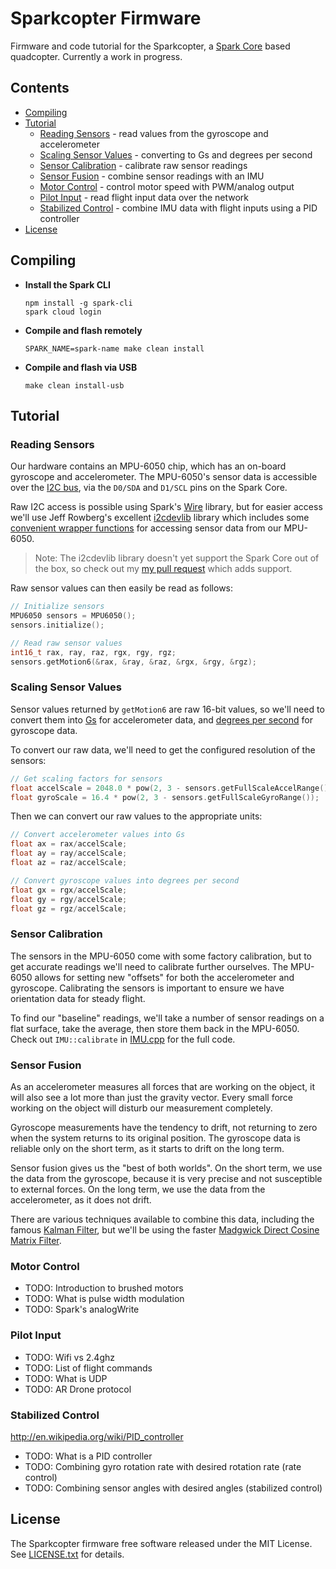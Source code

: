 Sparkcopter Firmware
====================

Firmware and code tutorial for the Sparkcopter, a [Spark Core](http://spark.io) based quadcopter. Currently a work in progress.


Contents
--------
-   [Compiling](#compiling)
-   [Tutorial](#tutorial)
    -   [Reading Sensors](#reading-sensors) - read values from the gyroscope and accelerometer
    -   [Scaling Sensor Values](#scaling-sensor-values) - converting to Gs and degrees per second
    -   [Sensor Calibration](#sensor-calibration) - calibrate raw sensor readings
    -   [Sensor Fusion](#sensor-fusion) - combine sensor readings with an IMU
    -   [Motor Control](#motor-control) - control motor speed with PWM/analog output
    -   [Pilot Input](#user-input) - read flight input data over the network
    -   [Stabilized Control](#stabilized-control) - combine IMU data with flight inputs using a PID controller
-   [License](#license)


Compiling
---------

-   **Install the Spark CLI**

    ```shell
    npm install -g spark-cli
    spark cloud login
    ```

-   **Compile and flash remotely**

    ```shell
    SPARK_NAME=spark-name make clean install
    ```

-   **Compile and flash via USB**

    ```shell
    make clean install-usb
    ```


Tutorial
--------

### Reading Sensors

Our hardware contains an MPU-6050 chip, which has an on-board gyroscope and accelerometer. The MPU-6050's sensor data is accessible over the [I2C bus](http://en.wikipedia.org/wiki/I%C2%B2C), via the `D0/SDA` and `D1/SCL` pins on the Spark Core.

Raw I2C access is possible using Spark's [Wire](http://docs.spark.io/firmware/#communication-wire) library, but for easier access we'll use Jeff Rowberg's excellent [i2cdevlib](https://github.com/jrowberg/i2cdevlib) library which includes some [convenient wrapper functions](https://github.com/jrowberg/i2cdevlib/tree/master/Arduino/MPU6050) for accessing sensor data from our MPU-6050.

> Note: The i2cdevlib library doesn't yet support the Spark Core out of the box, so check out my [my pull request](https://github.com/jrowberg/i2cdevlib/pull/156) which adds support.

Raw sensor values can then easily be read as follows:

```c++
// Initialize sensors
MPU6050 sensors = MPU6050();
sensors.initialize();

// Read raw sensor values
int16_t rax, ray, raz, rgx, rgy, rgz;
sensors.getMotion6(&rax, &ray, &raz, &rgx, &rgy, &rgz);
```


### Scaling Sensor Values

Sensor values returned by `getMotion6` are raw 16-bit values, so we'll need to convert them into [Gs](http://en.wikipedia.org/wiki/G-force) for accelerometer data, and [degrees per second](http://en.wikipedia.org/wiki/Rotational_speed) for gyroscope data.

To convert our raw data, we'll need to get the configured resolution of the sensors:

```c++
// Get scaling factors for sensors
float accelScale = 2048.0 * pow(2, 3 - sensors.getFullScaleAccelRange());
float gyroScale = 16.4 * pow(2, 3 - sensors.getFullScaleGyroRange());
```

Then we can convert our raw values to the appropriate units:

```c++
// Convert accelerometer values into Gs
float ax = rax/accelScale;
float ay = ray/accelScale;
float az = raz/accelScale;

// Convert gyroscope values into degrees per second
float gx = rgx/accelScale;
float gy = rgy/accelScale;
float gz = rgz/accelScale;
```


### Sensor Calibration

The sensors in the MPU-6050 come with some factory calibration, but to get accurate readings we'll need to calibrate further ourselves. The MPU-6050 allows for setting new "offsets" for both the accelerometer and gyroscope. Calibrating the sensors is important to ensure we have orientation data for steady flight.

To find our "baseline" readings, we'll take a number of sensor readings on a flat surface, take the average, then store them back in the MPU-6050. Check out `IMU::calibrate` in [IMU.cpp](https://github.com/sparkcopter/firmware/blob/master/src/IMU.cpp) for the full code.


### Sensor Fusion

As an accelerometer measures all forces that are working on the object, it will also see a lot more than just the gravity vector. Every small force working on the object will disturb our measurement completely.

Gyroscope measurements have the tendency to drift, not returning to zero when the system returns to its original position. The gyroscope data is reliable only on the short term, as it starts to drift on the long term.

Sensor fusion gives us the "best of both worlds". On the short term, we use the data from the gyroscope, because it is very precise and not susceptible to external forces. On the long term, we use the data from the accelerometer, as it does not drift.

There are various techniques available to combine this data, including the famous [Kalman Filter](http://en.wikipedia.org/wiki/Kalman_filter), but we'll be using the faster [Madgwick Direct Cosine Matrix Filter](http://www.x-io.co.uk/open-source-imu-and-ahrs-algorithms/).


### Motor Control

- TODO: Introduction to brushed motors
- TODO: What is pulse width modulation
- TODO: Spark's analogWrite


### Pilot Input

- TODO: Wifi vs 2.4ghz
- TODO: List of flight commands
- TODO: What is UDP
- TODO: AR Drone protocol


### Stabilized Control

http://en.wikipedia.org/wiki/PID_controller

- TODO: What is a PID controller
- TODO: Combining gyro rotation rate with desired rotation rate (rate control)
- TODO: Combining sensor angles with desired angles (stabilized control)


License
-------

The Sparkcopter firmware free software released under the MIT License. See [LICENSE.txt](LICENSE.txt) for details.
